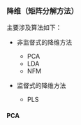 ### 降维（矩阵分解方法）

主要涉及算法如下：

- 非监督式的降维方法
    - PCA
    - LDA
    - NFM

- 监督式的降维方法
    - PLS

#### PCA
